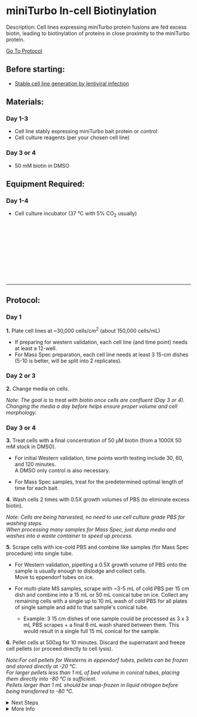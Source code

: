 miniTurbo In-cell Biotinylation
================================================================================
Description: Cell lines expressing miniTurbo protein fusions are fed excess biotin, leading to biotinylation of proteins in close proximity to the miniTurbo protein.

[Go To Protocol](#protocol)

Before starting:
--------------------------------------------------------------------------------
* [Stable cell line generation by lentiviral infection](./Making-Stables.md)

Materials:
--------------------------------------------------------------------------------
### Day 1-3
  * Cell line stably expressing miniTurbo bait protein or control
  * Cell culture reagents (per your chosen cell line)
    
### Day 3 or 4
  * 50 mM biotin in DMSO

Equipment Required:
--------------------------------------------------------------------------------
### Day 1-4

  * Cell culture incubator (37 °C with 5% CO<sub>2</sub> usually)

<br/><br/><br/><br/><br/><br/><br/><br/><br/>

<!-- Use <br/> to fill in first page -->
___
Protocol:
--------------------------------------------------------------------------------
### Day 1
**1.** Plate cell lines at ~30,000 cells/cm<sup>2</sup> (about 150,000 cells/mL)
  
  * If preparing for western validation, each cell line (and time point) needs at least a 12-well.
  * For Mass Spec preparation, each cell line needs at least 3 15-cm dishes (5-10 is better, will be split into 2 replicates).

### Day 2 or 3
  
**2.** Change media on cells.
 
   *Note: The goal is to treat with biotin once cells are confluent (Day 3 or 4).* <br/>*Changing the media a day before helps ensure proper volume and cell morphology.*

### Day 3 or 4
  
**3.** Treat cells with a final concentration of 50 µM biotin (from a 1000X 50 mM stock in DMSO).
 
   * For initial Western validation, time points worth testing include 30, 60, and 120 minutes. <br/>A DMSO only control is also necessary.
   
   * For Mass Spec samples, treat for the predetermined optimal length of time for each bait.

**4.** Wash cells 2 times with 0.5X growth volumes of PBS (to eliminate excess biotin).
  
  *Note: Cells are being harvested, no need to use cell culture grade PBS for washing steps.* <br/>*When processing many samples for Mass Spec, just dump media and washes into a waste container to speed up process.*
  
**5.** Scrape cells with ice-cold PBS and combine like samples (for Mass Spec procedure) into single tube.
  
  * For Western validation, pipetting a 0.5X growth volume of PBS onto the sample is usually enough to dislodge and collect cells. <br/>Move to eppendorf tubes on ice.
  
  * For multi-plate MS samples, scrape with ~3-5 mL of cold PBS per 15 cm dish and combine into a 15 mL or 50 mL conical tube on ice. Collect any remaining cells with a single up to 10 mL wash of cold PBS for all plates of single sample and add to that sample's conical tube. 
    * Example: 3 15 cm dishes of one sample could be processed as 3 x 3 mL PBS scrapes + a final 6 mL wash shared between them. This would result in a single full 15 mL conical for the sample.
  
**6.** Pellet cells at 500xg for 10 minutes. Discard the supernatant and freeze cell pellets (or proceed directly to cell lysis).
  
  *Note:For cell pellets for Westerns in eppendorf tubes, pellets can be frozen and stored directly at -20 °C.* <br/>*For larger pellets less than 1 mL of bed volume in conical tubes, placing them directly into -80 °C is sufficient.* <br/>*Pellets larger than 1 mL should be snap-frozen in liquid nitrogen before being transferred to -80 °C.* 
 
<!-- The text below creates dropdown lists for links to next steps or hyperlinks -->

<details>
  <summary>Next Steps</summary>
  
</p> <a href="./Whole-Cell-Lysis-RIPA.md">
Whole Cell Lysis</a>

</p> <a href="./BCA-Assay.md">
BCA protein quantification</a>

</p> <a href="./miniTurbo-Western-Validation.md">
Western Validation</a>

</p> <a href="./miniTurbo-Strep-IP.md">
Strep IP</a>

</p> <a href="./Affinity-MS-Sample-Prep.md">
MS Sample Prep</a>

</p> <a href="./Peptide-Quant.md">
Peptide Quantification</a>

</details>

<details>
  <summary>More Info</summary>
  
  <a href="https://www.website.com/just-copy-paste-your-target-website-here.html">
WEBSITE LINK NAME</a>  

</details>
